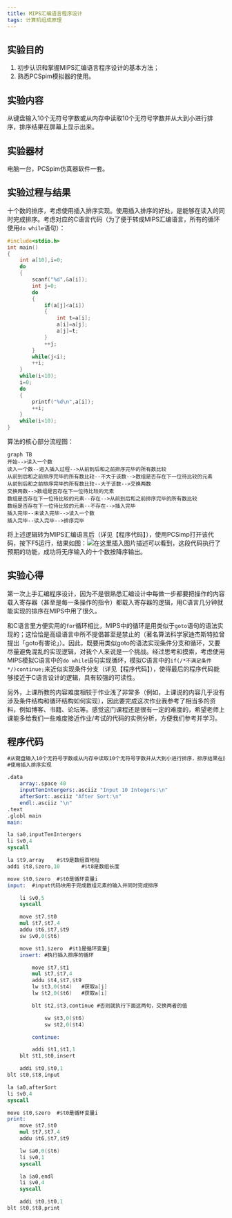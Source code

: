 ```yaml
---
title: MIPS汇编语言程序设计
tags: 计算机组成原理
---
```

## 实验目的

1. 初步认识和掌握MIPS汇编语言程序设计的基本方法；
2. 熟悉PCSpim模拟器的使用。

## 实验内容

从键盘输入10个无符号字数或从内存中读取10个无符号字数并从大到小进行排序，排序结果在屏幕上显示出来。

## 实验器材

电脑一台，PCSpim仿真器软件一套。

## 实验过程与结果

十个数的排序，考虑使用插入排序实现。使用插入排序的好处，是能够在读入的同时完成排序。考虑对应的C语言代码（为了便于转成MIPS汇编语言，所有的循环使用`do while`语句）：

```c
#include<stdio.h>
int main()
{
	int a[10],i=0;
	do
	{
		scanf("%d",&a[i]);
		int j=0;
		do
		{
			if(a[j]<a[i])
			{
				int t=a[i];
				a[i]=a[j];
				a[j]=t;
			}
			++j;
		}
		while(j<i);
		++i;
	}
	while(i<10);
	i=0;
	do
	{
		printf("%d\n",a[i]);
		++i;
	}
	while(i<10);
}
```

算法的核心部分流程图：

```mermaid
graph TB
开始-->读入一个数
读入一个数--进入插入过程-->从前到后和之前排序完毕的所有数比较
从前到后和之前排序完毕的所有数比较--不大于该数-->数组是否存在下一位待比较的元素
从前到后和之前排序完毕的所有数比较--大于该数-->交换两数
交换两数-->数组是否存在下一位待比较的元素
数组是否存在下一位待比较的元素--存在-->从前到后和之前排序完毕的所有数比较
数组是否存在下一位待比较的元素--不存在-->插入完毕
插入完毕--未读入完毕-->读入一个数
插入完毕--读入完毕-->排序完毕
```

将上述逻辑转为MIPS汇编语言后（详见【程序代码】），使用PCSimp打开该代码，按下F5运行，结果如图：![在这里插入图片描述](https://img-blog.csdn.net/20181015094017354)可以看到，这段代码执行了预期的功能，成功将无序输入的十个数按降序输出。

## 实验心得

第一次上手汇编程序设计，因为不是很熟悉汇编设计中每做一步都要把操作的内容载入寄存器（甚至是每一条操作的指令）都载入寄存器的逻辑，用C语言几分钟就能实现的排序在MIPS中用了很久。

和C语言里方便实用的`for`循环相比，MIPS中的循环是用类似于`goto`语句的语法实现的；这恰恰是高级语言中所不提倡甚至是禁止的（著名算法科学家迪杰斯特拉曾提出「goto有害论」）。因此，既要用类似goto的语法实现条件分支和循环，又要尽量避免混乱的实现逻辑，对我个人来说是一个挑战。经过思考和摸索，考虑使用MIPS模拟C语言中的`do while`语句实现循环，模拟C语言中的`if(/*不满足条件*/)continue;`来近似实现条件分支（详见【程序代码】），使得最后的程序代码能够接近于C语言设计的逻辑，具有较强的可读性。

另外，上课所教的内容难度相较于作业浅了非常多（例如，上课说的内容几乎没有涉及条件结构和循环结构如何实现），因此要完成这次作业我参考了相当多的资料，例如博客、书籍、论坛等。感觉这门课程还是很有一定的难度的，希望老师上课能多给我们一些难度接近作业/考试的代码的实例分析，方便我们参考并学习。

## 程序代码

```nasm
#从键盘输入10个无符号字数或从内存中读取10个无符号字数并从大到小进行排序，排序结果在屏幕上显示出来。
#使用插入排序实现

.data
	array:.space 40
	inputTenIntergers:.asciiz "Input 10 Integers:\n"
	afterSort:.asciiz "After Sort:\n"
	endl:.asciiz "\n"
.text
.globl main
main:

la $a0,inputTenIntergers
li $v0,4
syscall

la $t9,array	#$t9是数组首地址
addi $t8,$zero,10       #$t8是数组长度

move $t0,$zero	#$t0是循环变量i
input:	#input代码块用于完成数组元素的输入并同时完成排序

	li $v0,5
	syscall

	move $t7,$t0
	mul $t7,$t7,4
	addu $t6,$t7,$t9
	sw $v0,0($t6)

	move $t1,$zero	#$t1是循环变量j
	insert:	#执行插入排序的循环

		move $t7,$t1
		mul $t7,$t7,4
		addu $t4,$t7,$t9
		lw $t3,0($t4)	#获取a[j]
		lw $t2,0($t6)	#获取a[i]

		blt $t2,$t3,continue #否则就执行下面这两句，交换两者的值

			sw $t3,0($t6)
			sw $t2,0($t4)

		continue:

		addi $t1,$t1,1
	blt $t1,$t0,insert

	addi $t0,$t0,1
blt $t0,$t8,input

la $a0,afterSort
li $v0,4
syscall

move $t0,$zero	#$t0是循环变量i
print:
	move $t7,$t0
	mul $t7,$t7,4
	addu $t6,$t7,$t9

	lw $a0,0($t6)
	li $v0,1
	syscall

	la $a0,endl
	li $v0,4
	syscall

	addi $t0,$t0,1
blt $t0,$t8,print
```
